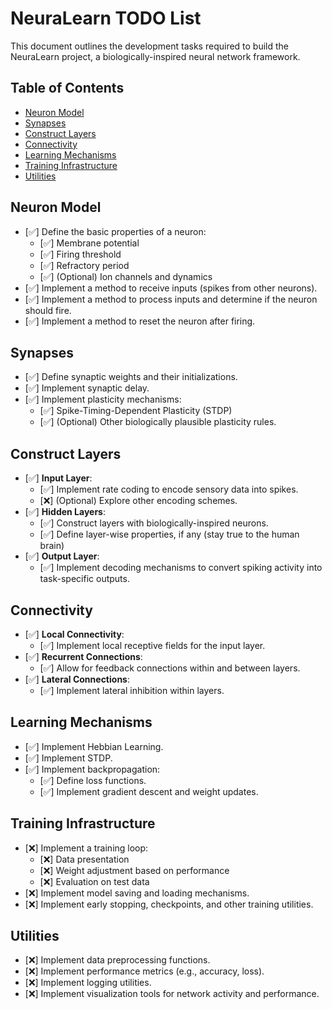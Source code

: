 # NeuraLearn TODO List

This document outlines the development tasks required to build the NeuraLearn project, a biologically-inspired neural network framework.

## Table of Contents

- [Neuron Model](#neuron-model)
- [Synapses](#synapses)
- [Construct Layers](#construct-layers)
- [Connectivity](#connectivity)
- [Learning Mechanisms](#learning-mechanisms)
- [Training Infrastructure](#training-infrastructure)
- [Utilities](#utilities)

## Neuron Model

- [✅] Define the basic properties of a neuron:
  - [✅] Membrane potential
  - [✅] Firing threshold
  - [✅] Refractory period
  - [✅] (Optional) Ion channels and dynamics
- [✅] Implement a method to receive inputs (spikes from other neurons).
- [✅] Implement a method to process inputs and determine if the neuron should fire.
- [✅] Implement a method to reset the neuron after firing.

## Synapses

- [✅] Define synaptic weights and their initializations.
- [✅] Implement synaptic delay.
- [✅] Implement plasticity mechanisms:
  - [✅] Spike-Timing-Dependent Plasticity (STDP)
  - [✅] (Optional) Other biologically plausible plasticity rules.

## Construct Layers

- [✅] **Input Layer**:
  - [✅] Implement rate coding to encode sensory data into spikes.
  - [❌] (Optional) Explore other encoding schemes.
- [✅] **Hidden Layers**:
  - [✅] Construct layers with biologically-inspired neurons.
  - [✅] Define layer-wise properties, if any (stay true to the human brain)
- [✅] **Output Layer**:
  - [✅] Implement decoding mechanisms to convert spiking activity into task-specific outputs.

## Connectivity

- [✅] **Local Connectivity**:
  - [✅] Implement local receptive fields for the input layer.
- [✅] **Recurrent Connections**:
  - [✅] Allow for feedback connections within and between layers.
- [✅] **Lateral Connections**:
  - [✅] Implement lateral inhibition within layers.

## Learning Mechanisms

- [✅] Implement Hebbian Learning.
- [✅] Implement STDP.
- [✅] Implement backpropagation:
  - [✅] Define loss functions.
  - [✅] Implement gradient descent and weight updates.

## Training Infrastructure

- [❌] Implement a training loop:
  - [❌] Data presentation
  - [❌] Weight adjustment based on performance
  - [❌] Evaluation on test data
- [❌] Implement model saving and loading mechanisms.
- [❌] Implement early stopping, checkpoints, and other training utilities.

## Utilities

- [❌] Implement data preprocessing functions.
- [❌] Implement performance metrics (e.g., accuracy, loss).
- [❌] Implement logging utilities.
- [❌] Implement visualization tools for network activity and performance.
